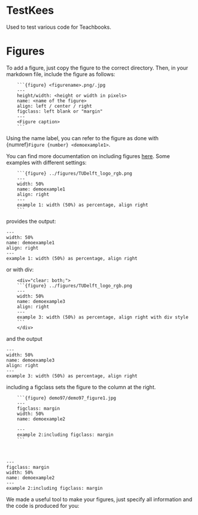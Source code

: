 # TestKees
Used to test various code for Teachbooks.


# Figures 

To add a figure, just copy the figure to the correct directory. Then, in your markdown file, include the figure as follows:

````
    ```{figure} <figurename>.png/.jpg
    ---
    height/width: <height or width in pixels>
    name: <name of the figure>
    align: left / center / right
    figclass: left blank or "margin"
    ---
    <Figure caption>
    ```
````

Using the name label, you can refer to the figure as done with {numref}`Figure {number} <demoexample1>`.

You can find more documentation on including figures [here](https://jupyterbook.org/en/stable/content/figures.html). Some examples with different settings:

````
    ```{figure} ../figures/TUDelft_logo_rgb.png
    ---
    width: 50%
    name: demoexample1
    align: right
    ---
    example 1: width (50%) as percentage, align right
    ```
````

provides the output:

```{figure} ../figures/TUDelft_logo_rgb.png
---
width: 50%
name: demoexample1
align: right
---
example 1: width (50%) as percentage, align right
```

or with div:

````
    <div="clear: both;">
    ```{figure} ../figures/TUDelft_logo_rgb.png
    ---
    width: 50%
    name: demoexample3
    align: right
    ---
    example 3: width (50%) as percentage, align right with div style
    ```
    </div>
````

and the output

<div stylle="clear: both;">

```{figure} ../figures/TUDelft_logo_rgb.png
---
width: 50%
name: demoexample3
align: right
---
example 3: width (50%) as percentage, align right
```

</div>

including a figclass sets the figure to the column at the right.

````
    ```{figure} demo97/demo97_figure1.jpg
    ---
    figclass: margin
    width: 50%
    name: demoexample2
   
    ---
    example 2:including figclass: margin
    ```
````

<br>

```{figure} demo97/demo97_figure1.jpg
---
figclass: margin
width: 50%
name: demoexample2
---
example 2:including figclass: margin
```

We made a useful tool to make your figures, just specify all information and the code is produced for you:

<div id="figuur_formulier">

</div>
<div id="listContainer">
  
</div> 

